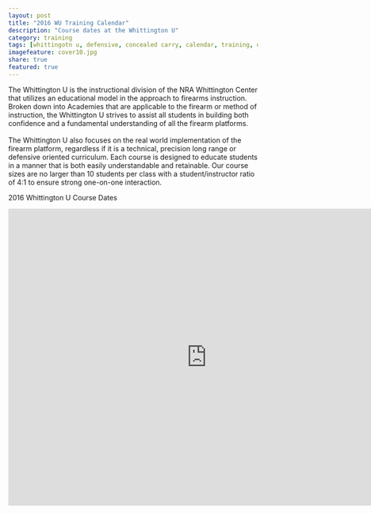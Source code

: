 ```yaml
---
layout: post
title: "2016 WU Training Calendar"
description: "Course dates at the Whittington U"
category: training
tags: [whittingotn u, defensive, concealed carry, calendar, training, dates]
imagefeature: cover10.jpg
share: true
featured: true
---
```




The Whittington U is the instructional division of the NRA Whittington Center that utilizes an educational model in the approach to firearms instruction. Broken down into Academies that are applicable to the firearm or method of instruction, the Whittington U strives to assist all students in building both confidence and a fundamental understanding of all the firearm platforms.<br><br>The Whittington U also focuses on the real world implementation of the firearm platform, regardless if it is a technical, precision long range or defensive oriented curriculum. Each course is designed to educate students in a manner that is both easily understandable and retainable. Our course sizes are no larger than 10 students per class with a student/instructor ratio of 4:1 to ensure strong one-on-one interaction.

2016 Whittington U Course Dates

<center><iframe src="https://calendar.google.com/calendar/embed?src=whittingtonu2015%40gmail.com&ctz=America/Denver" style="border: 0" width="800" height="600" frameborder="0" scrolling="no"></iframe></center>
 